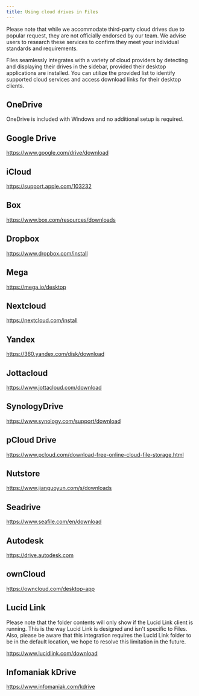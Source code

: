 ```yaml
---
title: Using cloud drives in Files
---
```


<script>
  import { InfoBar } from "fluent-svelte";
</script>

<InfoBar severity="information">
  Please note that while we accommodate third-party cloud drives due to popular request, they are not officially endorsed by our team. We advise users to research these services to confirm they meet your individual standards and requirements.
</InfoBar>


Files seamlessly integrates with a variety of cloud providers by detecting and displaying their drives in the sidebar, provided their desktop applications are installed. You can utilize the provided list to identify supported cloud services and access download links for their desktop clients.

## OneDrive

OneDrive is included with Windows and no additional setup is required.

## Google Drive

https://www.google.com/drive/download

## iCloud

https://support.apple.com/103232

## Box

https://www.box.com/resources/downloads

## Dropbox

https://www.dropbox.com/install

## Mega

https://mega.io/desktop

## Nextcloud

https://nextcloud.com/install

## Yandex

https://360.yandex.com/disk/download

## Jottacloud

https://www.jottacloud.com/download

## SynologyDrive

https://www.synology.com/support/download

## pCloud Drive

https://www.pcloud.com/download-free-online-cloud-file-storage.html

## Nutstore

https://www.jianguoyun.com/s/downloads

## Seadrive

https://www.seafile.com/en/download

## Autodesk

https://drive.autodesk.com

## ownCloud

https://owncloud.com/desktop-app

## Lucid Link

<InfoBar severity="information">
	Please note that the folder contents will only show if the Lucid Link client is running. This is the way Lucid Link is designed and isn't specific to Files. Also, please be aware that this integration requires the Lucid Link folder to be in the default location, we hope to resolve this limitation in the future.
</InfoBar>

https://www.lucidlink.com/download

## Infomaniak kDrive

https://www.infomaniak.com/kdrive
